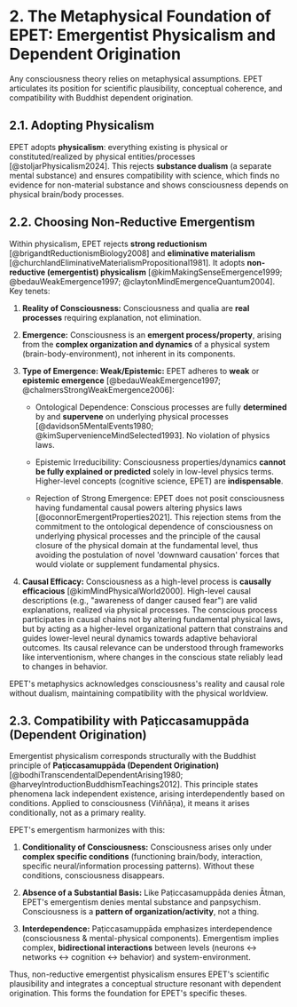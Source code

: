 # 2. The Metaphysical Foundation of EPET: Emergentist Physicalism and Dependent Origination

Any consciousness theory relies on metaphysical assumptions. EPET articulates its position for scientific plausibility, conceptual coherence, and compatibility with Buddhist dependent origination.

## 2.1. Adopting Physicalism

EPET adopts **physicalism**: everything existing is physical or constituted/realized by physical entities/processes [@stoljarPhysicalism2024]. This rejects **substance dualism** (a separate mental substance) and ensures compatibility with science, which finds no evidence for non-material substance and shows consciousness depends on physical brain/body processes.

## 2.2. Choosing Non-Reductive Emergentism

Within physicalism, EPET rejects **strong reductionism** [@brigandtReductionismBiology2008] and **eliminative materialism** [@churchlandEliminativeMaterialismPropositional1981]. It adopts **non-reductive (emergentist) physicalism** [@kimMakingSenseEmergence1999; @bedauWeakEmergence1997; @claytonMindEmergenceQuantum2004]. Key tenets:

1.  **Reality of Consciousness:** Consciousness and qualia are **real processes** requiring explanation, not elimination.
    
2.  **Emergence:** Consciousness is an **emergent process/property**, arising from the **complex organization and dynamics** of a physical system (brain-body-environment), not inherent in its components.
    
3.  **Type of Emergence: Weak/Epistemic:** EPET adheres to **weak** or **epistemic emergence** [@bedauWeakEmergence1997; @chalmersStrongWeakEmergence2006]:
    
    -   Ontological Dependence: Conscious processes are fully **determined** by and **supervene** on underlying physical processes [@davidson5MentalEvents1980; @kimSupervenienceMindSelected1993]. No violation of physics laws.
        
    -   Epistemic Irreducibility: Consciousness properties/dynamics **cannot be fully explained or predicted** solely in low-level physics terms. Higher-level concepts (cognitive science, EPET) are **indispensable**.
        
    -   Rejection of Strong Emergence: EPET does not posit consciousness having fundamental causal powers altering physics laws [@oconnorEmergentProperties2021]. This rejection stems from the commitment to the ontological dependence of consciousness on underlying physical processes and the principle of the causal closure of the physical domain at the fundamental level, thus avoiding the postulation of novel 'downward causation' forces that would violate or supplement fundamental physics.
        
4.  **Causal Efficacy:** Consciousness as a high-level process is **causally efficacious** [@kimMindPhysicalWorld2000]. High-level causal descriptions (e.g., "awareness of danger caused fear") are valid explanations, realized via physical processes. The conscious process participates in causal chains not by altering fundamental physical laws, but by acting as a higher-level organizational pattern that constrains and guides lower-level neural dynamics towards adaptive behavioral outcomes. Its causal relevance can be understood through frameworks like interventionism, where changes in the conscious state reliably lead to changes in behavior.
    

EPET's metaphysics acknowledges consciousness's reality and causal role without dualism, maintaining compatibility with the physical worldview.

## 2.3. Compatibility with Paṭiccasamuppāda (Dependent Origination)

Emergentist physicalism corresponds structurally with the Buddhist principle of **Paṭiccasamuppāda (Dependent Origination)** [@bodhiTranscendentalDependentArising1980; @harveyIntroductionBuddhismTeachings2012]. This principle states phenomena lack independent existence, arising interdependently based on conditions. Applied to consciousness (Viññāṇa), it means it arises conditionally, not as a primary reality.

EPET's emergentism harmonizes with this:

1.  **Conditionality of Consciousness:** Consciousness arises only under **complex specific conditions** (functioning brain/body, interaction, specific neural/information processing patterns). Without these conditions, consciousness disappears.
    
2.  **Absence of a Substantial Basis:** Like Paṭiccasamuppāda denies Ātman, EPET's emergentism denies mental substance and panpsychism. Consciousness is a **pattern of organization/activity**, not a thing.
    
3.  **Interdependence:**  Paṭiccasamuppāda emphasizes interdependence (consciousness & mental-physical components). Emergentism implies complex, **bidirectional interactions** between levels (neurons <-> networks <-> cognition <-> behavior) and system-environment.
    

Thus, non-reductive emergentist physicalism ensures EPET's scientific plausibility and integrates a conceptual structure resonant with dependent origination. This forms the foundation for EPET's specific theses.

